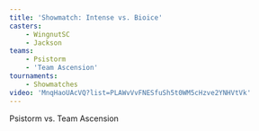 ```yaml
---
title: 'Showmatch: Intense vs. Bioice'
casters:
    - WingnutSC
    - Jackson
teams:
    - Psistorm
    - 'Team Ascension'
tournaments:
    - Showmatches
video: 'MnqHaoUAcVQ?list=PLAWvVvFNESfuSh5t0WM5cHzve2YNHVtVk'
---
```

Psistorm vs. Team Ascension